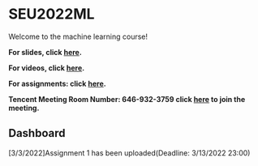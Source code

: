 # SEU2022ML
Welcome to the machine learning course!

**For slides, click [here](https://drive.google.com/drive/folders/1O2OdBMZTHEew5UeZcqZHZmZkvIwjFuDN?usp=sharing).**

**For videos, click [here](https://drive.google.com/drive/folders/1D1KAoDcaJNOJTKW-zg9rjepSM-PvwzWJ?usp=sharing).**

**For assignments: click [here](https://drive.google.com/drive/folders/1TlCS8b2Qsdh3n7oxUlszGSfDycs7e0DU).**

**Tencent Meeting Room Number: 646-932-3759 click [here](https://meeting.tencent.com/p/6469323759) to join the meeting.**

## Dashboard
\[3/3/2022\]Assignment 1 has been uploaded(Deadline: 3/13/2022 23:00)
